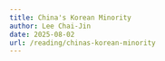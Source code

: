 ```yaml
---
title: China's Korean Minority
author: Lee Chai-Jin
date: 2025-08-02
url: /reading/chinas-korean-minority
---
```

